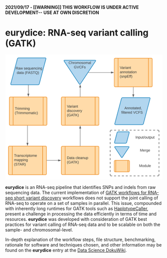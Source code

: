 **2021/09/17 - [[WARNING]] THIS WORKFLOW IS UNDER ACTIVE DEVELOPMENT--**
**USE AT OWN DISCRETION**

<h1>eurydice: RNA-seq variant calling (GATK)</h1>

<p align="center">
<img src="img/eurydice_schema.svg">
</p>

**eurydice** is an RNA-seq pipeline that identifies SNPs and 
indels from raw sequencing data. The current implementation of
[GATK workflows for RNA-seq short variant discovery](https://gatk.broadinstitute.org/hc/en-us/articles/360035531192-RNAseq-short-variant-discovery-SNPs-Indels-)
workflows does not support the joint calling of RNA-seq to operate on a set of 
samples in parallel. This issue, compounded with inherently long runtimes for 
GATK tools such as
[HaplotypeCaller](https://gatk.broadinstitute.org/hc/en-us/articles/360037225632-HaplotypeCaller),
present a challenge in processing the data efficiently in terms of time and 
resources. **eurydice** was developed with consideration of GATK best practices 
for variant calling of RNA-seq data and to be scalable on both the sample- and 
chromosomal-level.

In-depth explanation of the workflow steps, file structure, benchmarking, 
rationale for software and techniques chosen, and other information 
may be found on the **eurydice** entry at the 
[Data Science DokuWiki](https://hpc.agios.local/dokuwiki/doku.php?id=eurydice_gatk_variant_calling).